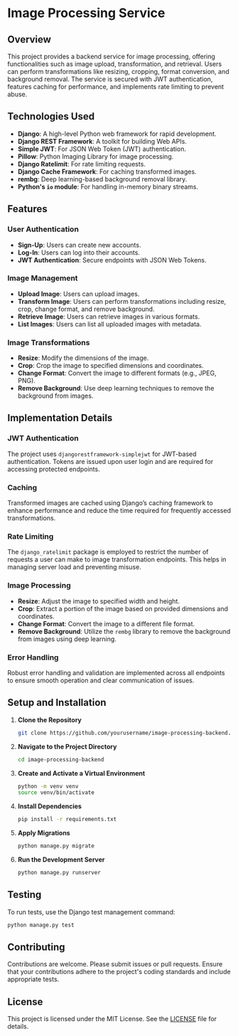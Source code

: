
# Image Processing Service

## Overview

This project provides a backend service for image processing, offering functionalities such as image upload, transformation, and retrieval. Users can perform transformations like resizing, cropping, format conversion, and background removal. The service is secured with JWT authentication, features caching for performance, and implements rate limiting to prevent abuse.

## Technologies Used

- **Django**: A high-level Python web framework for rapid development.
- **Django REST Framework**: A toolkit for building Web APIs.
- **Simple JWT**: For JSON Web Token (JWT) authentication.
- **Pillow**: Python Imaging Library for image processing.
- **Django Ratelimit**: For rate limiting requests.
- **Django Cache Framework**: For caching transformed images.
- **rembg**: Deep learning-based background removal library.
- **Python's `io` module**: For handling in-memory binary streams.

## Features

### User Authentication

- **Sign-Up**: Users can create new accounts.
- **Log-In**: Users can log into their accounts.
- **JWT Authentication**: Secure endpoints with JSON Web Tokens.

### Image Management

- **Upload Image**: Users can upload images.
- **Transform Image**: Users can perform transformations including resize, crop, change format, and remove background.
- **Retrieve Image**: Users can retrieve images in various formats.
- **List Images**: Users can list all uploaded images with metadata.

### Image Transformations

- **Resize**: Modify the dimensions of the image.
- **Crop**: Crop the image to specified dimensions and coordinates.
- **Change Format**: Convert the image to different formats (e.g., JPEG, PNG).
- **Remove Background**: Use deep learning techniques to remove the background from images.

## Implementation Details

### JWT Authentication

The project uses `djangorestframework-simplejwt` for JWT-based authentication. Tokens are issued upon user login and are required for accessing protected endpoints.

### Caching

Transformed images are cached using Django’s caching framework to enhance performance and reduce the time required for frequently accessed transformations.

### Rate Limiting

The `django_ratelimit` package is employed to restrict the number of requests a user can make to image transformation endpoints. This helps in managing server load and preventing misuse.

### Image Processing

- **Resize**: Adjust the image to specified width and height.
- **Crop**: Extract a portion of the image based on provided dimensions and coordinates.
- **Change Format**: Convert the image to a different file format.
- **Remove Background**: Utilize the `rembg` library to remove the background from images using deep learning.

### Error Handling

Robust error handling and validation are implemented across all endpoints to ensure smooth operation and clear communication of issues.

## Setup and Installation

1. **Clone the Repository**
   ```bash
   git clone https://github.com/yourusername/image-processing-backend.git
   ```

2. **Navigate to the Project Directory**
   ```bash
   cd image-processing-backend
   ```

3. **Create and Activate a Virtual Environment**
   ```bash
   python -m venv venv
   source venv/bin/activate
   ```

4. **Install Dependencies**
   ```bash
   pip install -r requirements.txt
   ```

5. **Apply Migrations**
   ```bash
   python manage.py migrate
   ```

6. **Run the Development Server**
   ```bash
   python manage.py runserver
   ```

## Testing

To run tests, use the Django test management command:

```bash
python manage.py test
```

## Contributing

Contributions are welcome. Please submit issues or pull requests. Ensure that your contributions adhere to the project's coding standards and include appropriate tests.

## License

This project is licensed under the MIT License. See the [LICENSE](LICENSE) file for details.
